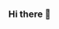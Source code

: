 ### Hi there 👋

<!--
- 🔭 I’m currently working on ...
- 👯 I’m looking to collaborate on ...
- 🤔 I’m looking for help with ...

**AhmadHerzallah/AhmadHerzallah** is a ✨ _special_ ✨ repository because its `README.md` (this file) appears on your GitHub profile.

Here are some ideas to get you started:

- 🔭 Old Front-end Developer
- 🌱 I’m currently learning Python
- 💬 Ask me about Front-end and Vue.js
- 📫 How to reach me: ahmedpalhr0595@gmail.com
- ⚡ Fun fact: Gamer 🎮
-->
